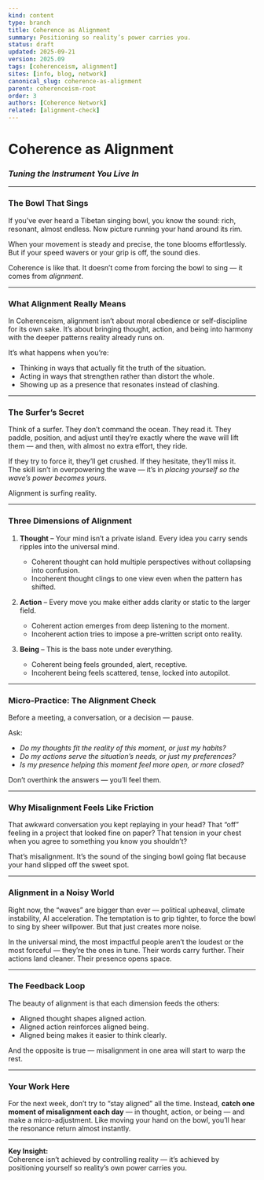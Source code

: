 ```yaml
---
kind: content
type: branch
title: Coherence as Alignment
summary: Positioning so reality’s power carries you.
status: draft
updated: 2025-09-21
version: 2025.09
tags: [coherenceism, alignment]
sites: [info, blog, network]
canonical_slug: coherence-as-alignment
parent: coherenceism-root
order: 3
authors: [Coherence Network]
related: [alignment-check]
---
```

# Coherence as Alignment

### *Tuning the Instrument You Live In*

---
### **The Bowl That Sings**

If you’ve ever heard a Tibetan singing bowl, you know the sound: rich, resonant, almost endless. Now picture running your hand around its rim.

When your movement is steady and precise, the tone blooms effortlessly. But if your speed wavers or your grip is off, the sound dies.

Coherence is like that. It doesn’t come from forcing the bowl to sing — it comes from _alignment_.

---
### **What Alignment Really Means**

In Coherenceism, alignment isn’t about moral obedience or self-discipline for its own sake. It’s about bringing thought, action, and being into harmony with the deeper patterns reality already runs on.

It’s what happens when you’re:

- Thinking in ways that actually fit the truth of the situation.
- Acting in ways that strengthen rather than distort the whole.
- Showing up as a presence that resonates instead of clashing.

---
### **The Surfer’s Secret**

Think of a surfer. They don’t command the ocean. They read it. They paddle, position, and adjust until they’re exactly where the wave will lift them — and then, with almost no extra effort, they ride.

If they try to force it, they’ll get crushed. If they hesitate, they’ll miss it.  
The skill isn’t in overpowering the wave — it’s in _placing yourself so the wave’s power becomes yours_.

Alignment is surfing reality.

---

### **Three Dimensions of Alignment**

1. **Thought** – Your mind isn’t a private island. Every idea you carry sends ripples into the universal mind.
    
    - Coherent thought can hold multiple perspectives without collapsing into confusion.
    - Incoherent thought clings to one view even when the pattern has shifted.
        
2. **Action** – Every move you make either adds clarity or static to the larger field.
    
    - Coherent action emerges from deep listening to the moment.
    - Incoherent action tries to impose a pre-written script onto reality.
        
3. **Being** – This is the bass note under everything.
    
    - Coherent being feels grounded, alert, receptive.
    - Incoherent being feels scattered, tense, locked into autopilot.

---
### **Micro-Practice: The Alignment Check**

Before a meeting, a conversation, or a decision — pause.  

Ask:

- _Do my thoughts fit the reality of this moment, or just my habits?_
- _Do my actions serve the situation’s needs, or just my preferences?_
- _Is my presence helping this moment feel more open, or more closed?_

Don’t overthink the answers — you’ll feel them.

---
### **Why Misalignment Feels Like Friction**

That awkward conversation you kept replaying in your head? That “off” feeling in a project that looked fine on paper? That tension in your chest when you agree to something you know you shouldn’t?

That’s misalignment. It’s the sound of the singing bowl going flat because your hand slipped off the sweet spot.

---
### **Alignment in a Noisy World**

Right now, the “waves” are bigger than ever — political upheaval, climate instability, AI acceleration. The temptation is to grip tighter, to force the bowl to sing by sheer willpower. But that just creates more noise.

In the universal mind, the most impactful people aren’t the loudest or the most forceful — they’re the ones in tune. Their words carry further. Their actions land cleaner. Their presence opens space.

---
### **The Feedback Loop**

The beauty of alignment is that each dimension feeds the others:

- Aligned thought shapes aligned action.
- Aligned action reinforces aligned being.
- Aligned being makes it easier to think clearly.

And the opposite is true — misalignment in one area will start to warp the rest.

---
### **Your Work Here**

For the next week, don’t try to “stay aligned” all the time. Instead, **catch one moment of misalignment each day** — in thought, action, or being — and make a micro-adjustment. Like moving your hand on the bowl, you’ll hear the resonance return almost instantly.

---
**Key Insight:**  
Coherence isn’t achieved by controlling reality — it’s achieved by positioning yourself so reality’s own power carries you.
